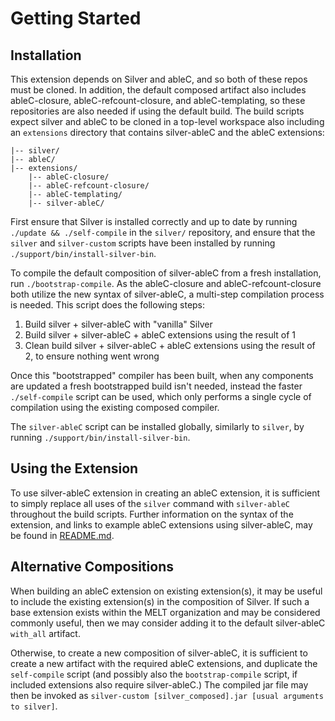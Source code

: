 # Getting Started

## Installation
This extension depends on Silver and ableC, and so both of these repos must be cloned.  In addition, the default composed artifact also includes ableC-closure, ableC-refcount-closure, and ableC-templating, so these repositories are also needed if using the default build.  The build scripts expect silver and ableC to be cloned in a top-level workspace also including an `extensions` directory that contains silver-ableC and the ableC extensions:

    |-- silver/
    |-- ableC/
    |-- extensions/
        |-- ableC-closure/
        |-- ableC-refcount-closure/
        |-- ableC-templating/
        |-- silver-ableC/

First ensure that Silver is installed correctly and up to date by running `./update && ./self-compile` in the `silver/` repository, and ensure that the `silver` and `silver-custom` scripts have been installed by running `./support/bin/install-silver-bin`.  

To compile the default composition of silver-ableC from a fresh installation, run `./bootstrap-compile`.  As the ableC-closure and ableC-refcount-closure both utilize the new syntax of silver-ableC, a multi-step compilation process is needed.  This script does the following steps:
1. Build silver + silver-ableC with "vanilla" Silver
2. Build silver + silver-ableC + ableC extensions using the result of 1
3. Clean build silver + silver-ableC + ableC extensions using the result of 2, to ensure nothing went wrong

Once this "bootstrapped" compiler has been built, when any components are updated a fresh bootstrapped build isn't needed, instead the faster `./self-compile` script can be used, which only performs a single cycle of compilation using the existing composed compiler.  

The `silver-ableC` script can be installed globally, similarly to `silver`, by running `./support/bin/install-silver-bin`.  

## Using the Extension
To use silver-ableC extension in creating an ableC extension, it is sufficient to simply replace all uses of the `silver` command with `silver-ableC` throughout the build scripts.  Further information on the syntax of the extension, and links to example ableC extensions using silver-ableC, may be found in [README.md](README.md).  

## Alternative Compositions
When building an ableC extension on existing extension(s), it may be useful to include the existing extension(s) in the composition of Silver.  If such a base extension exists within the MELT organization and may be considered commonly useful, then we may consider adding it to the default silver-ableC `with_all` artifact.  

Otherwise, to create a new composition of silver-ableC, it is sufficient to create a new artifact with the required ableC extensions, and duplicate the `self-compile` script (and possibly also the `bootstrap-compile` script, if included extensions also require silver-ableC.)  The compiled jar file may then be invoked as `silver-custom [silver_composed].jar [usual arguments to silver]`.  
